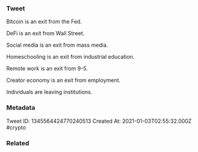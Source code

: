 ### Tweet
Bitcoin is an exit from the Fed.

DeFi is an exit from Wall Street.

Social media is an exit from mass media.

Homeschooling is an exit from industrial education.

Remote work is an exit from 9-5.

Creator economy is an exit from employment.

Individuals are leaving institutions.

### Metadata
Tweet ID: 1345564424770240513
Created At: 2021-01-03T02:55:32.000Z
#crypto 

### Related

